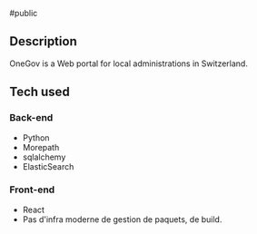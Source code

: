 #public

## Description

OneGov is a Web portal for local administrations in Switzerland.

## Tech used

### Back-end

- Python
- Morepath
- sqlalchemy
- ElasticSearch

### Front-end

- React
- Pas d'infra moderne de gestion de paquets, de build.
